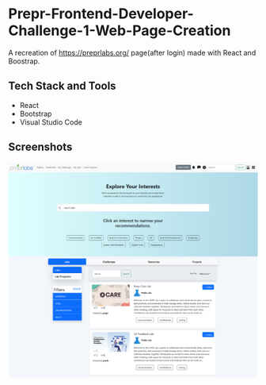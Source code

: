 # Prepr-Frontend-Developer-Challenge-1-Web-Page-Creation
A recreation of https://preprlabs.org/ page(after login) made with React and Boostrap.

## Tech Stack and Tools
- React
- Bootstrap
- Visual Studio Code
  
## Screenshots
![Light Mode](images/Prepr_Homepage_LightMode.png "a title")